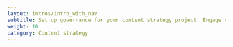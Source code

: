```yaml
---
layout: intros/intro_with_nav
subtitle: Set up governance for your content strategy project. Engage early and regularly to ensure buy-in, and talk about risk.
weight: 10
category: Content strategy
---
```

